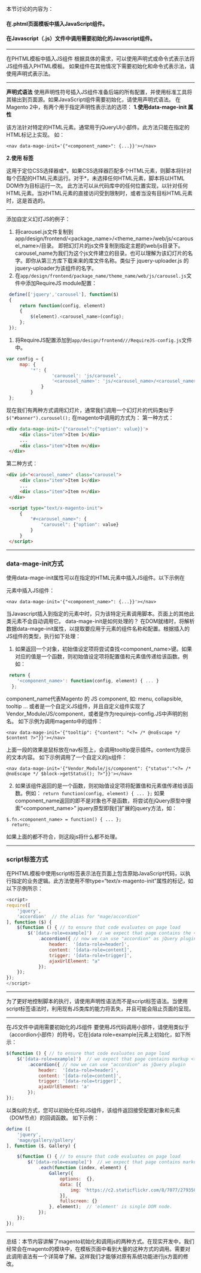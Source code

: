 本节讨论的内容为：

#### **在.phtml页面模板中插入JavaScript组件。**

#### **在Javascript（.js）文件中调用需要初始化的Javascript组件。**

------

在PHTML模板中插入JS组件
根据具体的需求，可以使用声明式或命令式表示法将JS组件插入PHTML模板。
如果组件在其他情况下需要初始化和命令式表示法，请使用声明式表示法。

------

**声明式语法**
使用声明性符号插入JS组件准备后端的所有配置，并使用标准工具将其输出到页面源。如果JavaScript组件需要初始化，请使用声明式语法。
在Magento 2中，有两个用于指定声明性表示法的选项：
**1.使用data-mage-init 属性**

该方法针对特定的HTML元素。通常用于jQueryUI小部件。此方法只能在指定的HTML标记上实现。
如：

```
<nav data-mage-init='{"<component_name>": {...}}'></nav>
```

 

**2.使用  <script type="text/x-magento-init"></script >  标签**

这用于定位CSS选择器或*。如果CSS选择器匹配多个HTML元素，则脚本将针对每个匹配的HTML元素运行。对于*，未选择任何HTML元素，脚本将以HTML DOM作为目标运行一次。
此方法可以从代码库中的任何位置实现，以针对任何HTML元素。当对HTML元素的直接访问受到限制时，或者当没有目标HTML元素时，这是首选的。

------

添加自定义幻灯JS的例子：

1. 将carousel.js文件复制到app/design/frontend/<package_name>/<theme_name>/web/js/<carousel_name>/目录。
   即把幻灯片的js文件复制到指定主题的web/js目录下。carousel_name为我们为这个js文件建立的目录。也可以理解为该幻灯片的名字。即你从第三方库下载来来的库文件名称。类似于 jquery-uploader.js 的jquery-uploader为该组件的名字。
2. 在`app/design/frontend/package_name/theme_name/web/js/carousel.js`文件中添加RequireJS module配置：

```js
 define(['jquery','carousel'], function($)
 {
     return function(config, element)
     {
         $(element).<carousel_name>(config);
     };
 });
```

1. 将RequireJS配置添加到`app/design/frontend///RequireJS-config.js`文件中。

```js
var config = {
     map: {
         '*': {
                 'carousel': 'js/carousel',
                 '<carousel_name>': 'js/<carousel_name>/<carousel_name>.carousel'
             }
         }
 };
```

现在我们有两种方式调用幻灯片，通常我们调用一个幻灯片的代码类似于`$("#banner").curousel();`
在magento中调用的方式为：
第一种方式：

```html
<div data-mage-init='{"carousel":{"option": value}}'>
     <div class="item">Item 1</div>
     ...
     <div class="item">Item n</div>
 </div>
```

第二种方式：

```html
<div id="<carousel_name>" class="carousel">
     <div class="item">Item 1</div>
     ...
     <div class="item">Item n</div>
 </div>

 <script type="text/x-magento-init">
     {
         "#<carousel_name>": {
             "carousel": {"option": value}
         }
     }
 </script>
```

------

### **data-mage-init方式**

使用data-mage-init属性可以在指定的HTML元素中插入JS组件。以下示例在

元素中插入JS组件：

```
<nav data-mage-init='{"<component_name>": {...}}'></nav>
```

当Javascript插入到指定的元素中时，只为该特定元素调用脚本。页面上的其他此类元素不会自动调用它。
data-mage-init是如何处理的？
在DOM就绪时，将解析数据data-mage-init属性，以提取要应用于元素的组件名称和配置。根据插入的JS组件的类型，执行如下处理：

1. 如果返回一个对象，初始值设定项将尝试查找<component_name>键。如果对应的值是一个函数，则初始值设定项将配置值和元素值传递给该函数。例如：

```js
 return {
    '<component_name>': function(config, element) { ... }
  };
```

component_name代表Magento 的 JS component, 如: menu, collapsible, tooltip …
或者是一个自定义JS组件，并且自定义组件实现了Vendor_Module/JS/component，或者是作为requirejs-config.JS中声明的别名。
如下示例为调用magento中的组件：

```
<nav data-mage-init='{"tooltip": {"content": "<?= /* @noEscape */ $content ?>"}}'></nav>
```

上面一段的效果是鼠标放在nav标签上，会调用tooltip提示插件。content为提示的文本内容。
如下示例调用了一个自定义的js组件：

```
<nav data-mage-init='{"Vendor_Module/js/component": {"status":"<?= /* @noEscape */ $block->getStatus(); ?>"}}'></nav>
```

2. 如果该组件返回的是一个函数，则初始值设定项将配置值和元素值传递给该函数。例如：
   `return function(config, element) { ... };`
   如果component_name返回的即不是对象也不是函数，将尝试在jQuery原型中搜索“<component_name>”
   jquery原型即我们扩展的jquery方法，如：

```
$.fn.<component_name> = function() { ... };
  return;
```

如果上面的都不符合，则这段js将什么都不处理。

------

### **script标签方式**

在PHTML模板中使用script标签表示法在页面上包含原始JavaScript代码，以执行指定的业务逻辑。此方法使用不带type=“text/x-magento-init”属性的标记，如以下示例所示：

```js
<script>
require([
    'jquery',
    'accordion'  // the alias for "mage/accordion"
], function ($) {
    $(function () { // to ensure that code evaluates on page load
        $('[data-role=example]')  // we expect that page contains the <tag data-role="example">..</tag> markup
            .accordion({ // now we can use "accordion" as jQuery plugin
                header:  '[data-role=header]',
                content: '[data-role=content]',
                trigger: '[data-role=trigger]',
                ajaxUrlElement: "a"
            });
    });
});
</script>
```

------

为了更好地控制脚本的执行，请使用声明性语法而不是script标签语法。当使用script标签语法时，利用现有JS类库的能力将丢失，并且可能会阻止页面的呈现。

------

在JS文件中调用需要初始化的JS组件
要使用JS代码调用小部件，请使用类似于（accordion小部件）的符号。它在[data role=example]元素上初始化，如下所示：

```js
$(function () { // to ensure that code evaluates on page load
    $('[data-role=example]')  // we expect that page contains markup <tag data-role="example">..</tag>
        .accordion({ // now we can use "accordion" as jQuery plugin
            header:  '[data-role=header]',
            content: '[data-role=content]',
            trigger: '[data-role=trigger]',
            ajaxUrlElement: 'a'
        });
});
```

以类似的方式，您可以初始化任何JS组件，该组件返回接受配置对象和元素（DOM节点）的回调函数。
如下示例：

```js
define ([
    'jquery',
    'mage/gallery/gallery'
], function ($, Gallery) {

    $(function () { // to ensure that code evaluates on page load
        $('[data-role=example]')  // we expect that page contains markup <tag data-role="example">..</tag>
            .each(function (index, element) {
                Gallery({
                    options:  {},
                    data: [{
                        img: 'https://c2.staticflickr.com/8/7077/27935031965_facd03b4cb_b_d.jpg'
                    }],
                    fullscreen: {}
                }, element);  // 'element' is single DOM node.
            });
    });
});
```

------

总结：本节内容讲解了magento初始化和调用js的两种方式。在现实开发中，我们经常会在magento的模块中，在模板页面中看到大量的这种方式的调用。需要对此调用语法有一个详简单了解。这样我们才能够对原有系统功能进行js方面的修改。